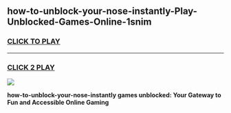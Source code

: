 
## how-to-unblock-your-nose-instantly-Play-Unblocked-Games-Online-1snim
<h3>
<a href="https://premium76.site?title=how-to-unblock-your-nose-instantly&ref=25A">CLICK TO PLAY</a></h3>
<hr>

<h3>
<a href="https://premium76.site?title=how-to-unblock-your-nose-instantly&ref=25A">CLICK 2 PLAY</a>
  
</h3>

<a href="https://premium76.site?title=how-to-unblock-your-nose-instantly&ref=25A"><img src="https://clearcache.store/games.png"></a>


**how-to-unblock-your-nose-instantly games unblocked: Your Gateway to Fun and Accessible Online Gaming**

